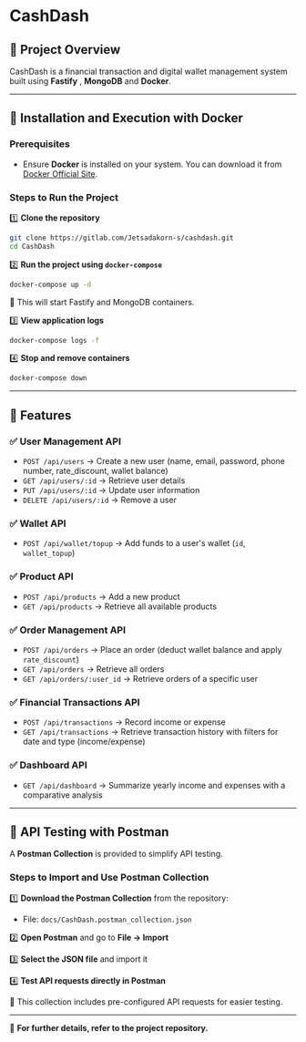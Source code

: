 # CashDash

## 📌 Project Overview

CashDash is a financial transaction and digital wallet management system built using **Fastify** , **MongoDB** and **Docker**.

---

## 🚀 Installation and Execution with Docker

### Prerequisites
- Ensure **Docker** is installed on your system. You can download it from [Docker Official Site](https://www.docker.com/get-started).

### Steps to Run the Project

1️⃣ **Clone the repository**
```sh
git clone https://gitlab.com/Jetsadakorn-s/cashdash.git
cd CashDash
```

2️⃣ **Run the project using `docker-compose`**
```sh
docker-compose up -d
```
📌 This will start Fastify and MongoDB containers.

3️⃣ **View application logs**
```sh
docker-compose logs -f
```

4️⃣ **Stop and remove containers**
```sh
docker-compose down
```

---

## 📌 Features

### ✅ User Management API
- `POST /api/users` → Create a new user (name, email, password, phone number, rate_discount, wallet balance)
- `GET /api/users/:id` → Retrieve user details
- `PUT /api/users/:id` → Update user information
- `DELETE /api/users/:id` → Remove a user

### ✅ Wallet API
- `POST /api/wallet/topup` → Add funds to a user's wallet (`id`, `wallet_topup`)

### ✅ Product API
- `POST /api/products` → Add a new product
- `GET /api/products` → Retrieve all available products

### ✅ Order Management API
- `POST /api/orders` → Place an order (deduct wallet balance and apply `rate_discount`)
- `GET /api/orders` → Retrieve all orders
- `GET /api/orders/:user_id` → Retrieve orders of a specific user

### ✅ Financial Transactions API
- `POST /api/transactions` → Record income or expense
- `GET /api/transactions` → Retrieve transaction history with filters for date and type (income/expense)

### ✅ Dashboard API
- `GET /api/dashboard` → Summarize yearly income and expenses with a comparative analysis

---

## 📌 API Testing with Postman

A **Postman Collection** is provided to simplify API testing.

### Steps to Import and Use Postman Collection

1️⃣ **Download the Postman Collection** from the repository:
   - File: `docs/CashDash.postman_collection.json`

2️⃣ **Open Postman** and go to **File → Import**

3️⃣ **Select the JSON file** and import it

4️⃣ **Test API requests directly in Postman**

📌 This collection includes pre-configured API requests for easier testing.

---

📌 **For further details, refer to the project repository.**